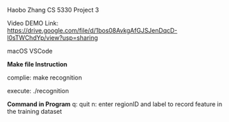 Haobo Zhang 
CS 5330
Project 3

Video DEMO Link: https://drive.google.com/file/d/1bos08AvkgAfGJSJenDqcD-l0sTWChdYp/view?usp=sharing

macOS VSCode

**Make file Instruction**

complie: make recognition

execute: ./recognition

**Command in Program**
q: quit
n: enter regionID and label to record feature in the training dataset

